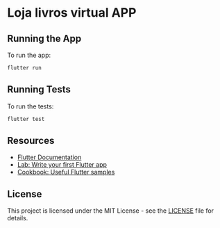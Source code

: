 # Loja livros virtual APP

## Running the App

To run the app:
```sh
flutter run
```

## Running Tests

To run the tests:
```sh
flutter test
```

## Resources

- [Flutter Documentation](https://docs.flutter.dev/)
- [Lab: Write your first Flutter app](https://docs.flutter.dev/get-started/codelab)
- [Cookbook: Useful Flutter samples](https://docs.flutter.dev/cookbook)

## License

This project is licensed under the MIT License - see the [LICENSE](LICENSE) file for details.
